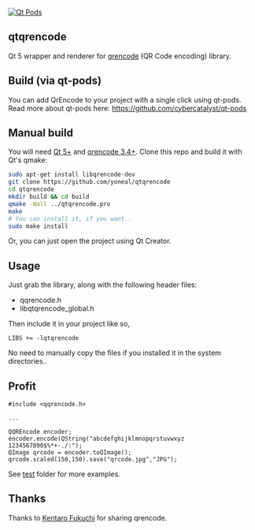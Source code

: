 [![Qt Pods](http://qt-pods.org/assets/logo.png "Qt Pods")](http://qt-pods.org)
## qtqrencode

Qt 5 wrapper and renderer for [qrencode](https://github.com/fukuchi/libqrencode) (QR Code encoding) library.

## Build (via qt-pods)

You can add QrEncode to your project with a single click using qt-pods. Read more about qt-pods here:
https://github.com/cybercatalyst/qt-pods

## Manual build

You will need [Qt 5+](http://qt-project.org/downloads) and [qrencode 3.4+](http://fukuchi.org/works/qrencode). Clone this repo and build it with Qt's qmake:
```bash
sudo apt-get install libqrencode-dev
git clone https://github.com/yoneal/qtqrencode
cd qtqrencode
mkdir build && cd build
qmake -Wall ../qtqrencode.pro
make
# You can install it, if you want..
sudo make install
```
Or, you can just open the project using Qt Creator.

## Usage

Just grab the library, along with the following header files:

* qqrencode.h
* libqtqrencode_global.h

Then include it in your project like so,
```
LIBS += -lqtqrencode
```

No need to manually copy the files if you installed it in the system directories..

## Profit
```
#include <qqrencode.h>

...

QQREncode encoder;
encoder.encode(QString("abcdefghijklmnopqrstuvwxyz 1234567890$%*+-./:");
QImage qrcode = encoder.toQImage();
qrcode.scaled(150,150).save("qrcode.jpg","JPG");
```

See [test](test) folder for more examples.

## Thanks

Thanks to [Kentaro Fukuchi](http://fukuchi.org) for sharing qrencode.
